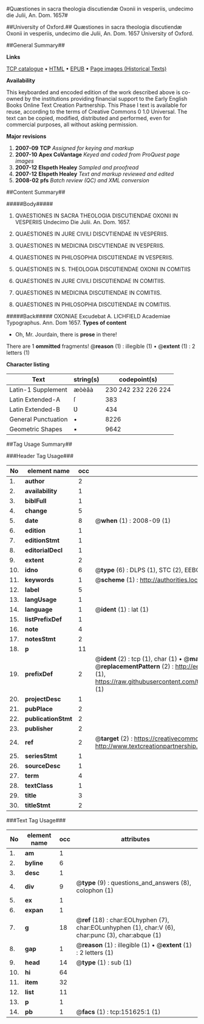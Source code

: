 #Quæstiones in sacra theologia discutiendæ Oxonii in vesperiis, undecimo die Julii, An. Dom. 1657#

##University of Oxford.##
Quæstiones in sacra theologia discutiendæ Oxonii in vesperiis, undecimo die Julii, An. Dom. 1657
University of Oxford.

##General Summary##

**Links**

[TCP catalogue](http://www.ota.ox.ac.uk/tcp/)  • 
[HTML](http://tei.it.ox.ac.uk/tcp/Texts-HTML/free/A90/A90319.html)  • 
[EPUB](http://tei.it.ox.ac.uk/tcp/Texts-EPUB/free/A90/A90319.epub) • 
[Page images (Historical Texts)](https://data.historicaltexts.jisc.ac.uk/view?pubId=eebo-43078103e&pageId=eebo-43078103e-151625-1)

**Availability**

This keyboarded and encoded edition of the
	       work described above is co-owned by the institutions
	       providing financial support to the Early English Books
	       Online Text Creation Partnership. This Phase I text is
	       available for reuse, according to the terms of Creative
	       Commons 0 1.0 Universal. The text can be copied,
	       modified, distributed and performed, even for
	       commercial purposes, all without asking permission.

**Major revisions**

1. __2007-09__ __TCP__ *Assigned for keying and markup*
1. __2007-10__ __Apex CoVantage__ *Keyed and coded from ProQuest page images*
1. __2007-12__ __Elspeth Healey__ *Sampled and proofread*
1. __2007-12__ __Elspeth Healey__ *Text and markup reviewed and edited*
1. __2008-02__ __pfs__ *Batch review (QC) and XML conversion*

##Content Summary##

#####Body#####

1. QVAESTIONES IN SACRA THEOLOGIA DISCUTIENDAE OXONII IN VESPERIIS Undecimo Die Julii. An. Dom. 1657.

1. QUAESTIONES IN JURE CIVILI DISCVTIENDAE IN VESPERIIS.

1. QUAESTIONES IN MEDICINA DISCVTIENDAE IN VESPERIIS.

1. QUAESTIONES IN PHILOSOPHIA DISCƲTIENDAE IN VESPERIIS.

1. QUAESTIONES IN S. THEOLOGIA DISCƲTIENDAE OXONII IN COMITIIS

1. QUAESTIONES IN JURE CIVILI DISCƲTIENDAE IN COMITIIS.

1. QUAESTIONES IN MEDICINA DISCƲTIENDAE IN COMITIIS.

1. QUAESTIONES IN PHILOSOPHIA DISCƲTIENDAE IN COMITIIS.

#####Back#####
OXONIAE Excudebat A. LICHFIELD Academiae Typographus. Ann. Dom 1657.
**Types of content**

  * Oh, Mr. Jourdain, there is **prose** in there!

There are 1 **ommitted** fragments! 
 @__reason__ (1) : illegible (1)  •  @__extent__ (1) : 2 letters (1)

**Character listing**


|Text|string(s)|codepoint(s)|
|---|---|---|
|Latin-1 Supplement|æòèâà|230 242 232 226 224|
|Latin Extended-A|ſ|383|
|Latin Extended-B|Ʋ|434|
|General Punctuation|•|8226|
|Geometric Shapes|▪|9642|

##Tag Usage Summary##

###Header Tag Usage###

|No|element name|occ|attributes|
|---|---|---|---|
|1.|__author__|2||
|2.|__availability__|1||
|3.|__biblFull__|1||
|4.|__change__|5||
|5.|__date__|8| @__when__ (1) : 2008-09 (1)|
|6.|__edition__|1||
|7.|__editionStmt__|1||
|8.|__editorialDecl__|1||
|9.|__extent__|2||
|10.|__idno__|6| @__type__ (6) : DLPS (1), STC (2), EEBO-CITATION (1), OCLC (1), VID (1)|
|11.|__keywords__|1| @__scheme__ (1) : http://authorities.loc.gov/ (1)|
|12.|__label__|5||
|13.|__langUsage__|1||
|14.|__language__|1| @__ident__ (1) : lat (1)|
|15.|__listPrefixDef__|1||
|16.|__note__|4||
|17.|__notesStmt__|2||
|18.|__p__|11||
|19.|__prefixDef__|2| @__ident__ (2) : tcp (1), char (1)  •  @__matchPattern__ (2) : ([0-9\-]+):([0-9IVX]+) (1), (.+) (1)  •  @__replacementPattern__ (2) : http://eebo.chadwyck.com/downloadtiff?vid=$1&page=$2 (1), https://raw.githubusercontent.com/textcreationpartnership/Texts/master/tcpchars.xml#$1 (1)|
|20.|__projectDesc__|1||
|21.|__pubPlace__|2||
|22.|__publicationStmt__|2||
|23.|__publisher__|2||
|24.|__ref__|2| @__target__ (2) : https://creativecommons.org/publicdomain/zero/1.0/ (1), http://www.textcreationpartnership.org/docs/. (1)|
|25.|__seriesStmt__|1||
|26.|__sourceDesc__|1||
|27.|__term__|4||
|28.|__textClass__|1||
|29.|__title__|3||
|30.|__titleStmt__|2||


###Text Tag Usage###

|No|element name|occ|attributes|
|---|---|---|---|
|1.|__am__|1||
|2.|__byline__|6||
|3.|__desc__|1||
|4.|__div__|9| @__type__ (9) : questions_and_answers (8), colophon (1)|
|5.|__ex__|1||
|6.|__expan__|1||
|7.|__g__|18| @__ref__ (18) : char:EOLhyphen (7), char:EOLunhyphen (1), char:V (6), char:punc (3), char:abque (1)|
|8.|__gap__|1| @__reason__ (1) : illegible (1)  •  @__extent__ (1) : 2 letters (1)|
|9.|__head__|14| @__type__ (1) : sub (1)|
|10.|__hi__|64||
|11.|__item__|32||
|12.|__list__|11||
|13.|__p__|1||
|14.|__pb__|1| @__facs__ (1) : tcp:151625:1 (1)|
